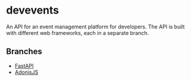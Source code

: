 # devevents

An API for an event management platform for developers. The API is built with different web frameworks, each in a separate branch.

## Branches
- [FastAPI](https://github.com/eokwukwe/devevents/tree/fastapi)
- [AdonisJS](https://github.com/eokwukwe/devevents/tree/adonisjs)
